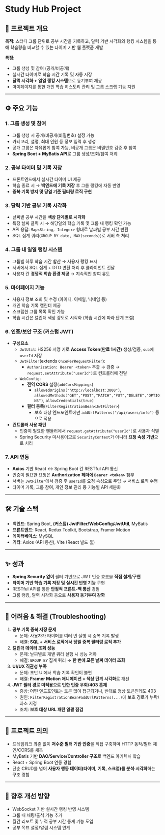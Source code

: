 # Study Hub Project

## 📌 프로젝트 개요
**목적**: 스터디 그룹 단위로 공부 시간을 기록하고, 달력 기반 시각화와 랭킹 시스템을 통해
학습량을 비교할 수 있는 타이머 기반 웹 플랫폼 개발

**특징**:
- 그룹 생성 및 참여 (공개/비공개)
- 실시간 타이머로 학습 시간 기록 및 자동 저장
- **달력 시각화 + 일일 랭킹 시스템**으로 동기부여 제공
- 마이페이지를 통한 개인 학습 히스토리 관리 및 그룹 스크랩 기능 지원

---

## ⚙️ 주요 기능

### 1. **그룹 생성 및 참여**
- 그룹 생성 시 공개/비공개(비밀번호) 설정 가능
- 카테고리, 설명, 최대 인원 등 정보 입력 후 생성
- 공개 그룹은 자유롭게 참여 가능, 비공개 그룹은 비밀번호 검증 후 참여
- **Spring Boot + MyBatis API**로 그룹 생성/조회/참여 처리

### 2. **공부 타이머 및 기록 저장**
- 프론트엔드에서 실시간 타이머 UI 제공
- 학습 종료 시 → **백엔드에 기록 저장** 후 그룹 랭킹에 자동 반영
- **중복 기록 방지 및 당일 기준 필터링 로직 구현**

### 3. **달력 기반 공부 기록 시각화**
- 날짜별 공부 시간을 **색상 단계별로 시각화**
- 특정 날짜 클릭 시 → 해당일의 학습 기록 및 그룹 내 랭킹 확인 가능
- API 응답: `Map<String, Integer>` 형태로 날짜별 공부 시간 반환
- SQL 집계 쿼리(`GROUP BY date, MAX(seconds)`)로 서버 측 처리

### **4. 그룹 내 일일 랭킹 시스템**
- 그룹별 하루 학습 시간 합산 → 사용자 랭킹 표시
- 서버에서 SQL 집계 + DTO 변환 처리 후 클라이언트 전달
- 사용자 간 **경쟁적 학습 환경 제공** → 지속적인 참여 유도

### 5. **마이페이지 기능**
- 사용자 정보 조회 및 수정 (아이디, 이메일, 닉네임 등)
- 개인 학습 기록 캘린더 제공
- 스크랩한 그룹 목록 확인 가능
- 학습 시간은 캘린더 색상 강도로 시각화 (학습 시간에 따라 단계 조절)

### 6. 인증/보안 구조 (커스텀 JWT)
- **구성요소**
    - `JwtUtil`: HS256 서명 키로 **Access Token(만료 1시간)** 생성/검증, `sub`에 `userId` 저장
    - `JwtFilter`(extends `OncePerRequestFilter`):
        - `Authorization: Bearer <token>` 추출 → 검증 → `request.setAttribute("userId")`로 컨트롤러에 전달
    - `WebConfig`:
        - **전역 CORS** 설정(`addCorsMappings`)
            - `allowedOrigins("http://localhost:3000")`, `allowedMethods("GET","POST","PATCH","PUT","DELETE","OPTIONS")`, `allowCredentials(true)`
        - **필터 등록**(`FilterRegistrationBean<JwtFilter>`)
            - 보호 대상 엔드포인트에만 `addUrlPatterns("/api/users/info")` 등으로 적용
- **컨트롤러 사용 패턴**
    - 인증이 필요한 핸들러에서 `request.getAttribute("userId")`로 사용자 식별
    - Spring Security 미사용이므로 `SecurityContext`가 아니라 **요청 속성 기반**으로 처리

### 7. **API 연동**
- **Axios** 기반 React ↔ Spring Boot 간 RESTful API 통신
- 인증이 필요한 요청은 **Authorization 헤더에 `Bearer <token>`** 첨부
- 서버는 `JwtFilter`에서 검증 후 `userId`를 요청 속성으로 주입 → 서비스 로직 수행
- 타이머 기록, 그룹 참여, 개인 정보 관리 등 기능별 API 세분화

---

## 🛠️ 기술 스택
- **백엔드**: Spring Boot, **(커스텀) JwtFilter/WebConfig/JwtUtil**, MyBatis
- **프론트엔드**: React, Redux Toolkit, Bootstrap, Framer Motion
- **데이터베이스**: MySQL
- **기타**: Axios (API 통신), Vite (React 빌드 툴)

---

## ✨ 성과
- **Spring Security 없이** 필터 기반으로 JWT 인증 흐름을 **직접 설계/구현**
- **타이머 기반 학습 기록 저장 및 실시간 반영 기능** 구현
- RESTful API를 통한 **안정적 프론트-백 통신** 경험
- 그룹 랭킹, 달력 시각화 등으로 **사용자 동기부여 강화**

---

## 🚧 어려움 & 해결 (Troubleshooting)
1. **공부 기록 중복 저장 문제**
    - 문제: 사용자가 타이머를 여러 번 실행 시 중복 기록 발생
    - 해결: **SQL + 서비스 로직에서 당일 중복 필터링 로직 추가**
2. **캘린더 데이터 조회 성능**
    - 문제: 날짜별로 개별 쿼리 실행 시 성능 저하
    - 해결: `GROUP BY` 집계 쿼리 → **한 번에 모든 날짜 데이터 조회**
3. **UI/UX 직관성 부족**
    - 문제: 초반 UI에서 학습 기록 확인이 불편
    - 해결: **Framer Motion 애니메이션 + 색상 단계 시각화**로 개선
4. **JWT 필터 경로 미적용으로 인한 인증 우회/403 혼재**
    - 증상: 어떤 엔드포인트는 토큰 없이 접근되거나, 반대로 정상 토큰인데도 403
    - 원인: `FilterRegistrationBean#addUrlPatterns(...)`에 보호 경로가 누락/과소 지정
    - 조치: **보호 대상 URL 패턴 일괄 점검**
  
---

## 🌟 프로젝트 의의
- 프레임워크 의존 없이 **저수준 필터 기반 인증**을 직접 구축하며 HTTP 동작/필터 체인/CORS를 체득
- MyBatis 기반 **DAO/Service/Controller 구조**로 백엔드 아키텍처 학습
- React + Spring Boot 연동 경험
- 단순 CRUD를 넘어 **사용자 행동 데이터(타이머, 기록, 스크랩)를 분석·시각화**하는 구조 경험

---

## 📌 향후 개선 방향
- WebSocket 기반 실시간 랭킹 반영 시스템
- 그룹 내 채팅/출석 기능 추가
- 월간 리포트 및 누적 공부 시간 통계 기능 도입
- 공부 목표 설정/알림 시스템 연계


